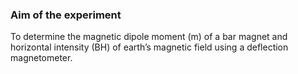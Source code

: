 ### Aim of the experiment

To determine the magnetic dipole moment (m) of a bar magnet and horizontal intensity (BH) of earth’s magnetic field using a deflection magnetometer.
